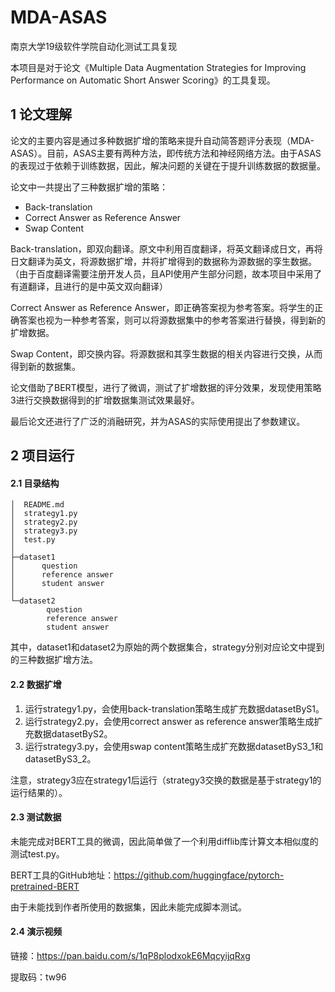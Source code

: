# MDA-ASAS
南京大学19级软件学院自动化测试工具复现

本项目是对于论文《Multiple Data Augmentation Strategies for Improving Performance on Automatic Short Answer Scoring》的工具复现。

## 1 论文理解

论文的主要内容是通过多种数据扩增的策略来提升自动简答题评分表现（MDA-ASAS）。目前，ASAS主要有两种方法，即传统方法和神经网络方法。由于ASAS的表现过于依赖于训练数据，因此，解决问题的关键在于提升训练数据的数据量。

论文中一共提出了三种数据扩增的策略：

- Back-translation
- Correct Answer as Reference Answer
- Swap Content

Back-translation，即双向翻译。原文中利用百度翻译，将英文翻译成日文，再将日文翻译为英文，将源数据扩增，并将扩增得到的数据称为源数据的孪生数据。（由于百度翻译需要注册开发人员，且API使用产生部分问题，故本项目中采用了有道翻译，且进行的是中英文双向翻译）

Correct Answer as Reference Answer，即正确答案视为参考答案。将学生的正确答案也视为一种参考答案，则可以将源数据集中的参考答案进行替换，得到新的扩增数据。

Swap Content，即交换内容。将源数据和其孪生数据的相关内容进行交换，从而得到新的数据集。

论文借助了BERT模型，进行了微调，测试了扩增数据的评分效果，发现使用策略3进行交换数据得到的扩增数据集测试效果最好。

最后论文还进行了广泛的消融研究，并为ASAS的实际使用提出了参数建议。

## 2 项目运行

#### 2.1 目录结构

```
│  README.md
│  strategy1.py
│  strategy2.py
│  strategy3.py
│  test.py
│          
├─dataset1
│      question
│      reference answer
│      student answer
│      
└─dataset2
        question
        reference answer
        student answer
```

其中，dataset1和dataset2为原始的两个数据集合，strategy分别对应论文中提到的三种数据扩增方法。

#### 2.2 数据扩增

1. 运行strategy1.py，会使用back-translation策略生成扩充数据datasetByS1。
2. 运行strategy2.py，会使用correct answer as reference answer策略生成扩充数据datasetByS2。
3. 运行strategy3.py，会使用swap content策略生成扩充数据datasetByS3_1和datasetByS3_2。

注意，strategy3应在strategy1后运行（strategy3交换的数据是基于strategy1的运行结果的）。

#### 2.3 测试数据

未能完成对BERT工具的微调，因此简单做了一个利用difflib库计算文本相似度的测试test.py。

BERT工具的GitHub地址：https://github.com/huggingface/pytorch-pretrained-BERT

由于未能找到作者所使用的数据集，因此未能完成脚本测试。

#### 2.4 演示视频

链接：https://pan.baidu.com/s/1qP8plodxokE6MqcyijqRxg

提取码：tw96



